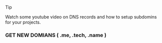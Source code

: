 > [!TIP]
> Watch some youtube video on DNS records and how to setup subdomins for your projects.

### GET NEW DOMIANS  ( .me, .tech, .name )
